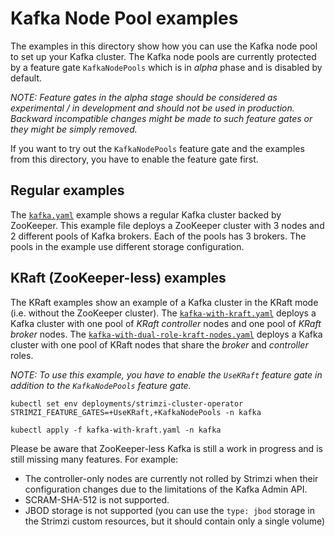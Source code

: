 # Kafka Node Pool examples

The examples in this directory show how you can use the Kafka node pool to set up your Kafka cluster.
The Kafka node pools are currently protected by a feature gate `KafkaNodePools` which is in _alpha_ phase and is disabled by default.

_NOTE: Feature gates in the _alpha_ stage should be considered as experimental / in development and should not be used in production._
_Backward incompatible changes might be made to such feature gates or they might be simply removed._

If you want to try out the `KafkaNodePools` feature gate and the examples from this directory, you have to enable the feature gate first.

## Regular examples

The [`kafka.yaml`](./kafka.yaml) example shows a regular Kafka cluster backed by ZooKeeper.
This example file deploys a ZooKeeper cluster with 3 nodes and 2 different pools of Kafka brokers.
Each of the pools has 3 brokers.
The pools in the example use different storage configuration.

## KRaft (ZooKeeper-less) examples

The KRaft examples show an example of a Kafka cluster in the KRaft mode (i.e. without the ZooKeeper cluster).
The [`kafka-with-kraft.yaml`](./kafka-with-kraft.yaml) deploys a Kafka cluster with one pool of _KRaft controller_ nodes and one pool of _KRaft broker_ nodes.
The [`kafka-with-dual-role-kraft-nodes.yaml`](./kafka-with-dual-role-kraft-nodes.yaml) deploys a Kafka cluster with one pool of KRaft nodes that share the _broker_ and _controller_ roles.

_NOTE: To use this example, you have to enable the `UseKRaft` feature gate in addition to the `KafkaNodePools` feature gate._
```
kubectl set env deployments/strimzi-cluster-operator STRIMZI_FEATURE_GATES=+UseKRaft,+KafkaNodePools -n kafka
```
```
kubectl apply -f kafka-with-kraft.yaml -n kafka
```
Please be aware that ZooKeeper-less Kafka is still a work in progress and is still missing many features.
For example:
* The controller-only nodes are currently not rolled by Strimzi when their configuration changes due to the limitations of the Kafka Admin API. 
* SCRAM-SHA-512 is not supported.
* JBOD storage is not supported (you can use the `type: jbod` storage in the Strimzi custom resources, but it should contain only a single volume)
